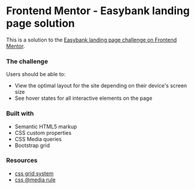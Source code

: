 # Frontend Mentor - Easybank landing page solution

This is a solution to the [Easybank landing page challenge on Frontend Mentor](https://www.frontendmentor.io/challenges/easybank-landing-page-WaUhkoDN).


### The challenge

Users should be able to:

- View the optimal layout for the site depending on their device's screen size
- See hover states for all interactive elements on the page


### Built with

- Semantic HTML5 markup
- CSS custom properties
- CSS Media queries
- Bootstrap grid

### Resources
- [css grid system](https://getbootstrap.com/docs/5.1/layout/grid/)
- [css @media rule](https://www.w3schools.com/cssref/css3_pr_mediaquery.asp)


